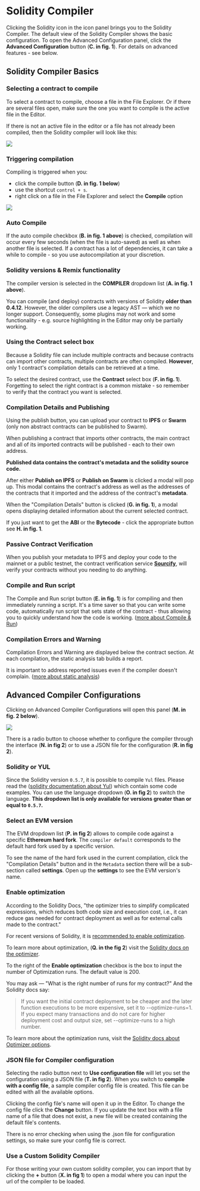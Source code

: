 Solidity Compiler
===================

Clicking the Solidity icon in the icon panel brings you to the Solidity Compiler.  The default view of the Solidity Compiler shows the basic configuration.  To open the Advanced Configuration panel, click the **Advanced Configuration** button (**C. in fig. 1**). For details on advanced features - see below.

## Solidity Compiler Basics

### Selecting a contract to compile
To select a contract to compile, choose a file in the File Explorer. Or if there are several files open, make sure the one you want to compile is the active file in the Editor. 

If there is not an active file in the editor or a file has not already been compiled, then the Solidity compiler will look like this:

![](images/a-sol-comp-no-file.png)

### Triggering compilation
Compiling is triggered when you:
- click the compile button (**D. in fig. 1 below**) 
- use the shortcut `control + s`.  
- right click on a file in the File Explorer and select the **Compile** option 

![](images/a-sol-comp-basic.png)

### Auto Compile
If the auto compile checkbox (**B. in fig. 1 above**) is checked, compilation will occur every few seconds (when the file is auto-saved) as well as when another file is selected. 
If a contract has a lot of dependencies, it can take a while to compile - so you use autocompilation at your discretion.

### Solidity versions & Remix functionality
The compiler version is selected in the **COMPILER** dropdown list (**A. in fig. 1 above**). 

You can compile (and deploy) contracts with versions of Solidity **older than 0.4.12**.
However, the older compilers use a legacy AST — which we no longer support. Consequently, some plugins may not work and some functionality - e.g. source highlighting in the Editor may only be partially working.


### Using the Contract select box

Because a Solidity file can include multiple contracts and because contracts can import other contracts,  multiple contracts are often compiled.  **However**, only 1 contract's compilation details can be retrieved at a time.

To select the desired contract, use the **Contract** select box (**F. in fig. 1**). Forgetting to select the right contract is a common mistake - so remember to verify that the contract you want is selected.

### Compilation Details and Publishing
Using the publish button, you can upload your contract to  **IPFS** or **Swarm** (only non abstract contracts can be published to Swarm).

When publishing a contract that imports other contracts, the main contract and all of its imported contracts will be published - each to their own address.

**Published data contains the contract's metadata and the solidity source code.**

After either **Publish on IPFS** or **Publish on Swarm** is clicked a modal will pop up.  This modal contains the contract's address as well as the addresses of the contracts that it imported and the address of the contract's **metadata**.

When the "Compilation Details" button is clicked (**G. in fig. 1**), a modal opens displaying detailed information about the current selected contract.

If you just want to get the **ABI** or the **Bytecode** - click the appropriate button see **H. in fig. 1**.

### Passive Contract Verification
When you publish your metadata to IPFS and deploy your code to the mainnet or a public testnet, the contract verification service **[Sourcify](https://sourcify.dev/)**,  will verify your contracts without you needing to do anything.

### Compile and Run script
The Compile and Run script button (**E. in fig. 1**) is for compiling and then immediately running a script.  It's a time saver so that you can write some code, automatically run script that sets state of the contract - thus allowing you to quickly understand how the code is working.  ([more about Compile & Run](running_js_scripts.html?#compile-a-contract-and-run-a-script-on-the-fly))

### Compilation Errors and Warning
Compilation Errors and Warning are displayed below the contract section.
At each compilation, the static analysis tab builds a report.

It is important to address reported issues even if the compiler doesn't complain. ([more about static analysis](static_analysis.html))

## Advanced Compiler Configurations
Clicking on Advanced Compiler Configurations will open this panel (**M. in fig. 2 below**).

![](images/a-sol-comp-adv.png)

There is a radio button to choose whether to configure the compiler through the interface (**N. in fig 2**) or to use a JSON file for the configuration (**R. in fig 2**). 

### Solidity or YUL
Since the Solidity version `0.5.7`, it is possible to compile `Yul` files. Please read the ([solidity documentation about Yul](https://docs.soliditylang.org/en/latest/yul.html)) which contain some code examples.
You can use the language dropdown (**O. in fig 2**) to switch the language. **This dropdown list is only available for versions greater than or equal to `0.5.7`.**

### Select an EVM version
The EVM dropdown list (**P. in fig 2**) allows to compile code against a specific **Ethereum hard fork**.
The `compiler default` corresponds to the default hard fork used by a specific version.

To see the name of the hard fork used in the current compilation, click the "Compilation Details" button and in the `Metadata` section there will be a sub-section called **settings**.  Open up the **settings** to see the EVM version's name.

### Enable optimization
According to the Solidity Docs, "the optimizer tries to simplify complicated expressions, which reduces both code size and execution cost, i.e., it can reduce gas needed for contract deployment as well as for external calls made to the contract."

For recent versions of Solidity, it is [recommended to enable optimization](https://blog.soliditylang.org/2020/11/04/solidity-ama-1-recap/#why-do-you-think-people-are-generally-suspicious-of-the-optimizer-and-are-they-right-to-be).

To learn more about optimization, (**Q. in the fig 2**) visit the [Solidity docs on the optimizer](https://docs.soliditylang.org/en/latest/internals/optimizer.html).

To the right of the **Enable optimization** checkbox is the box to input the number of Optimization runs.  The default value is 200.  

You may ask — "What is the right number of runs for my contract?" And the Solidity docs say:

   > If you want the initial contract deployment to be cheaper and the later function executions to be more expensive, set it to --optimize-runs=1. If you expect many transactions and do not care for higher deployment cost and output size, set --optimize-runs to a high number.

To learn more about the optimization runs, visit the [Solidity docs about Optimizer options](https://docs.soliditylang.org/en/latest/using-the-compiler.html?highlight=optimize-runs#optimizer-options).

### JSON file for Compiler configuration
Selecting the radio button next to **Use configuration file** will let you set the configuration using a JSON file (**T. in fig 2**).   When you switch to **compile with a config file**, a sample compiler config file is created. This file can be edited with all the available options.

Clicking the config file's name will open it up in the Editor. 
To change the config file click the **Change** button.  If you update the text box with a file name of a file that does not exist, a new file will be created containing the default file's contents.

There is no error checking when using the .json file for configuration settings, so make sure your config file is correct.

### Use a Custom Solidity Compiler
For those writing your own custom solidity compiler, you can import that by clicking the **+** button (**X. in fig 1**) to open a modal where you can input the url of the compiler to be loaded.
